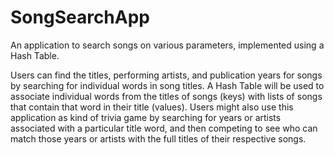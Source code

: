 # SongSearchApp
An application to search songs on various parameters, implemented using a Hash Table.

Users can find the titles, performing artists, and publication years for songs by searching for individual words in song titles. A Hash Table will be used to associate individual words from the titles of songs (keys) with lists of songs that contain that word in their title (values). Users might also use this application as kind of trivia game by searching for years or artists associated with a particular title word, and then competing to see who can match those years or artists with the full titles of their respective songs.

